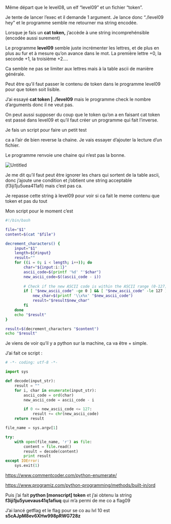 Même départ que le level08, un elf “level09” et un fichier “token”.

Je tente de lancer l’exec et il demande 1 argument. Je lance donc “./level09 hey” et le programme semble me retourner ma string encodée.

Lorsque je fais un **cat token,** j’accède à une string incomprehénsible (encodée aussi surement)

Le programme **level09** semble juste incrémenter les lettres, et de plus en plus au fur et à mesure qu’on avance dans le mot. La première lettre +0, la seconde +1, la troisième +2…. 

Ca semble ne pas se limiter aux lettres mais à la table ascii de manière générale.

Peut être qu’il faut passer le contenu de token dans le programme level09 pour que token soit lisible.

J’ai essayé **cat token | ./level09** mais le programme check le nombre d’arguments donc il ne veut pas.

On peut aussi supposer du coup que le token qu’on a en faisant cat token est passé dans level09 et qu’il faut créer un programme qui fait l’inverse.

Je fais un script  pour faire un petit test

ca a l’air de bien reverse la chaine. Je vais essayer d’ajouter la lecture d’un fichier.

Le programme renvoie une chaine qui n’est pas la bonne.

![Untitled](https://prod-files-secure.s3.us-west-2.amazonaws.com/16ad7c51-07e0-4d87-aa46-423fe70c1477/e3661690-356e-4e17-ba2e-e30d6aac5e75/Untitled.png)

Je me dit qu’il faut peut être ignorer les chars qui sortent de la table ascii, donc j’ajoute une condition et j’obtient une string acceptable (f3iji1ju5uea411afi) mais c’est pas ca.

Je repasse cette string à level09 pour voir si ca fait le meme contenu que token et pas du tout

Mon script pour le moment c’est 

```bash
#!/bin/bash

file="$1"
content=$(cat "$file")

decrement_characters() {
    input="$1"
    length=${#input}
    result=""
    for ((i = 0; i < length; i++)); do
        char="${input:i:1}"
        ascii_code=$(printf '%d' "'$char")
        new_ascii_code=$((ascii_code - i))
        
        # Check if the new ASCII code is within the ASCII range (0-127)
        if [ "$new_ascii_code" -ge 0 ] && [ "$new_ascii_code" -le 127 ]; then
            new_char=$(printf '\\x%x' "$new_ascii_code")
            result="$result$new_char"
        fi
    done
    echo "$result"
}

result=$(decrement_characters "$content")
echo "$result"
```

Je viens de voir qu’il y a python sur la machine, ca va être + simple.

J’ai fait ce script : 

```python
# -*- coding: utf-8 -*-

import sys

def decode(input_str):
    result = ""
    for i, char in enumerate(input_str):
        ascii_code = ord(char)
        new_ascii_code = ascii_code - i

        if 0 <= new_ascii_code <= 127:
            result += chr(new_ascii_code)
    return result

file_name = sys.argv[1]

try:
    with open(file_name, 'r') as file:
        content = file.read()
        result = decode(content)
        print result
except IOError:
    sys.exit(1)
```

https://www.commentcoder.com/python-enumerate/

https://www.programiz.com/python-programming/methods/built-in/ord

Puis j’ai fait **python [monscript] token**  et j’ai obtenu la string **f3iji1ju5yuevaus41q1afiuq** qui m’a permi de me co a flag09

J’ai lancé getflag et le flag pour se co au lvl 10 est **s5cAJpM8ev6XHw998pRWG728z**